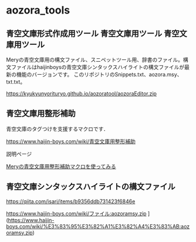 # aozora_tools
青空文庫形式作成用ツール
青空文庫用ツール
青空文庫用ツール
--------

Meryの青空文庫用の構文ファイル、スニペットツール用、辞書のファイル。構文ファイルはhaijinboysの青空文庫シンタックスハイライトの構文ファイルが最新の機能のバージョンです。
このリポジトリのSnippets.txt、aozora.msy、txt.txt。

[https://kyukyunyorituryo.github.io/aozoratool/aozoraEditor.zip ](https://kyukyunyorituryo.github.io/aozoratool/aozoraEditor.zip)


青空文庫用整形補助
---------

青空文庫のタグつけを支援するマクロです．

[https://www.haijin-boys.com/wiki/青空文庫用整形補助 ](https://www.haijin-boys.com/wiki/%E9%9D%92%E7%A9%BA%E6%96%87%E5%BA%AB%E7%94%A8%E6%95%B4%E5%BD%A2%E8%A3%9C%E5%8A%A9)


説明ページ

[Meryの青空文庫用整形補助マクロを使ってみる](https://99nyorituryo.hatenablog.com/entry/2013/10/28/231520)


青空文庫シンタックスハイライトの構文ファイル
----------------------

https://qiita.com/isari/items/b9356ddb731423f6846e


https://www.haijin-boys.com/wiki/ファイル:aozoramsy.zip ](https://www.haijin-boys.com/wiki/%E3%83%95%E3%82%A1%E3%82%A4%E3%83%AB:aozoramsy.zip)
